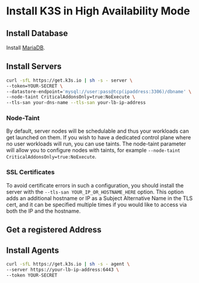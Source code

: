 # Install K3S in High Availability Mode
## Install Database
Install [MariaDB](../databases/mariadb).
## Install Servers
```bash
curl -sfL https://get.k3s.io | sh -s - server \
--token=YOUR-SECRET \
--datastore-endpoint='mysql://user:pass@tcp(ipaddress:3306)/dbname' \
--node-taint CriticalAddonsOnly=true:NoExecute \
--tls-san your-dns-name --tls-san your-lb-ip-address
```
### Node-Taint
By default, server nodes will be schedulable and thus your workloads can get launched on them. If you wish to have a dedicated control plane where no user workloads will run, you can use taints. The node-taint parameter will allow you to configure nodes with taints, for example `--node-taint CriticalAddonsOnly=true:NoExecute`.

### SSL Certificates
To avoid certificate errors in such a configuration, you should install the server with the `--tls-san YOUR_IP_OR_HOSTNAME_HERE` option. This option adds an additional hostname or IP as a Subject Alternative Name in the TLS cert, and it can be specified multiple times if you would like to access via both the IP and the hostname.

## Get a registered Address

## Install Agents
  
```bash
curl -sfL https://get.k3s.io | sh -s - agent \
--server https://your-lb-ip-address:6443 \
--token YOUR-SECRET
```
